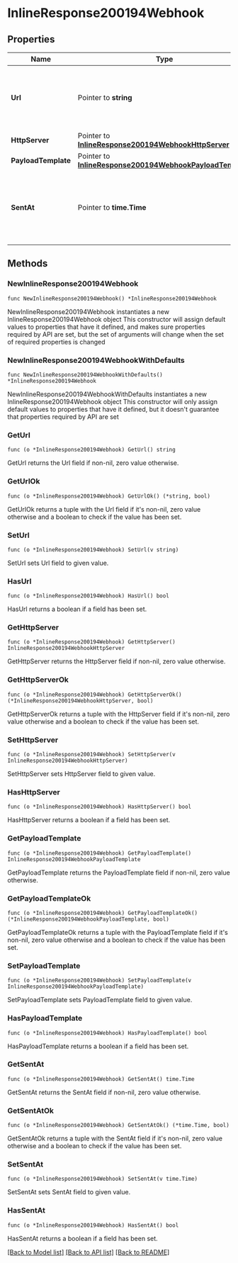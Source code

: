 # InlineResponse200194Webhook

## Properties

Name | Type | Description | Notes
------------ | ------------- | ------------- | -------------
**Url** | Pointer to **string** | The webhook receiver URL where the callback will be sent | [optional] 
**HttpServer** | Pointer to [**InlineResponse200194WebhookHttpServer**](InlineResponse200194WebhookHttpServer.md) |  | [optional] 
**PayloadTemplate** | Pointer to [**InlineResponse200194WebhookPayloadTemplate**](InlineResponse200194WebhookPayloadTemplate.md) |  | [optional] 
**SentAt** | Pointer to **time.Time** | The timestamp the callback was sent to the webhook receiver | [optional] 

## Methods

### NewInlineResponse200194Webhook

`func NewInlineResponse200194Webhook() *InlineResponse200194Webhook`

NewInlineResponse200194Webhook instantiates a new InlineResponse200194Webhook object
This constructor will assign default values to properties that have it defined,
and makes sure properties required by API are set, but the set of arguments
will change when the set of required properties is changed

### NewInlineResponse200194WebhookWithDefaults

`func NewInlineResponse200194WebhookWithDefaults() *InlineResponse200194Webhook`

NewInlineResponse200194WebhookWithDefaults instantiates a new InlineResponse200194Webhook object
This constructor will only assign default values to properties that have it defined,
but it doesn't guarantee that properties required by API are set

### GetUrl

`func (o *InlineResponse200194Webhook) GetUrl() string`

GetUrl returns the Url field if non-nil, zero value otherwise.

### GetUrlOk

`func (o *InlineResponse200194Webhook) GetUrlOk() (*string, bool)`

GetUrlOk returns a tuple with the Url field if it's non-nil, zero value otherwise
and a boolean to check if the value has been set.

### SetUrl

`func (o *InlineResponse200194Webhook) SetUrl(v string)`

SetUrl sets Url field to given value.

### HasUrl

`func (o *InlineResponse200194Webhook) HasUrl() bool`

HasUrl returns a boolean if a field has been set.

### GetHttpServer

`func (o *InlineResponse200194Webhook) GetHttpServer() InlineResponse200194WebhookHttpServer`

GetHttpServer returns the HttpServer field if non-nil, zero value otherwise.

### GetHttpServerOk

`func (o *InlineResponse200194Webhook) GetHttpServerOk() (*InlineResponse200194WebhookHttpServer, bool)`

GetHttpServerOk returns a tuple with the HttpServer field if it's non-nil, zero value otherwise
and a boolean to check if the value has been set.

### SetHttpServer

`func (o *InlineResponse200194Webhook) SetHttpServer(v InlineResponse200194WebhookHttpServer)`

SetHttpServer sets HttpServer field to given value.

### HasHttpServer

`func (o *InlineResponse200194Webhook) HasHttpServer() bool`

HasHttpServer returns a boolean if a field has been set.

### GetPayloadTemplate

`func (o *InlineResponse200194Webhook) GetPayloadTemplate() InlineResponse200194WebhookPayloadTemplate`

GetPayloadTemplate returns the PayloadTemplate field if non-nil, zero value otherwise.

### GetPayloadTemplateOk

`func (o *InlineResponse200194Webhook) GetPayloadTemplateOk() (*InlineResponse200194WebhookPayloadTemplate, bool)`

GetPayloadTemplateOk returns a tuple with the PayloadTemplate field if it's non-nil, zero value otherwise
and a boolean to check if the value has been set.

### SetPayloadTemplate

`func (o *InlineResponse200194Webhook) SetPayloadTemplate(v InlineResponse200194WebhookPayloadTemplate)`

SetPayloadTemplate sets PayloadTemplate field to given value.

### HasPayloadTemplate

`func (o *InlineResponse200194Webhook) HasPayloadTemplate() bool`

HasPayloadTemplate returns a boolean if a field has been set.

### GetSentAt

`func (o *InlineResponse200194Webhook) GetSentAt() time.Time`

GetSentAt returns the SentAt field if non-nil, zero value otherwise.

### GetSentAtOk

`func (o *InlineResponse200194Webhook) GetSentAtOk() (*time.Time, bool)`

GetSentAtOk returns a tuple with the SentAt field if it's non-nil, zero value otherwise
and a boolean to check if the value has been set.

### SetSentAt

`func (o *InlineResponse200194Webhook) SetSentAt(v time.Time)`

SetSentAt sets SentAt field to given value.

### HasSentAt

`func (o *InlineResponse200194Webhook) HasSentAt() bool`

HasSentAt returns a boolean if a field has been set.


[[Back to Model list]](../README.md#documentation-for-models) [[Back to API list]](../README.md#documentation-for-api-endpoints) [[Back to README]](../README.md)


